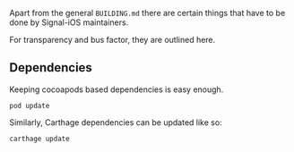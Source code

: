 Apart from the general `BUILDING.md` there are certain things that have
to be done by Signal-iOS maintainers.

For transparency and bus factor, they are outlined here.

## Dependencies

Keeping cocoapods based dependencies is easy enough.

`pod update`

Similarly, Carthage dependencies can be updated like so:

`carthage update`